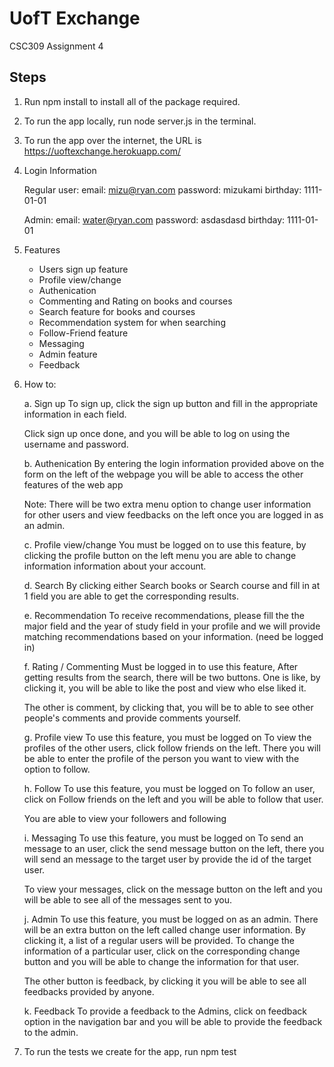 # UofT Exchange
CSC309 Assignment 4

## Steps
1. Run npm install to install all of the package required.
2. To run the app locally, run node server.js in the terminal.
3. To run the app over the internet, the URL is https://uoftexchange.herokuapp.com/
4. Login Information

	Regular user:
	email: mizu@ryan.com
	password: mizukami
	birthday: 1111-01-01

	Admin:
	email: water@ryan.com
	password: asdasdasd
	birthday: 1111-01-01

5. Features

   - Users sign up feature
   - Profile view/change
   - Authenication
   - Commenting and Rating on books and courses
   - Search feature for books and courses
   - Recommendation system for when searching
   - Follow-Friend feature
   - Messaging
   - Admin feature
   - Feedback

6. How to:

   a. Sign up
   	  To sign up, click the sign up button and fill in the appropriate information in each field.

   	  Click sign up once done, and you will be able to log on using the username and password.
   
   b. Authenication
   	  By entering the login information provided above on the form on the left of the webpage you will be able to access the other features of the web app

   	  Note: There will be two extra menu option to change user information for other users and view feedbacks on the left once you are logged in as an admin.

   c. Profile view/change
   	  You must be logged on to use this feature,
   	  by clicking the profile button on the left menu you are able to change information information about your account.

   d. Search
   	  By clicking either Search books or Search course and fill in at 1 field you are able to get the corresponding results.

   e. Recommendation
   	  To receive recommendations, please fill the the major field and the year of study field in your profile and we will provide matching recommendations based on your information. (need be logged in)

   f. Rating / Commenting
      Must be logged in to use this feature,
      After getting results from the search, there will be two buttons.
      One is like, by clicking it, you will be able to like the post and view who else liked it.

      The other is comment, by clicking that, you will be to able to see other people's comments and provide comments yourself.

   g. Profile view
      To use this feature, you must be logged on
      To view the profiles of the other users, click follow friends on the left.
      There you will be able to enter the profile of the person you want to view with the option to follow.

   h. Follow
      To use this feature, you must be logged on
      To follow an user, click on Follow friends on the left and you will be able to follow that user.

      You are able to view your followers and following

   i. Messaging
   	  To use this feature, you must be logged on
   	  To send an message to an user, click the send message button on the left, there you will send an message to the target user by provide the id of the target user.

   	  To view your messages, click on the message button on the left and you will be able to see all of the messages sent to you.

   j. Admin
   	  To use this feature, you must be logged on as an admin.
   	  There will be an extra button on the left called change user information.
   	  By clicking it, a list of a regular users will be provided. To change the information of a particular user, click on the corresponding change button and you will be able to change the information for that user.

   	  The other button is feedback, by clicking it you will be able to see all feedbacks provided by anyone.

   k. Feedback
      To provide a feedback to the Admins, click on feedback option in the navigation bar and you will be able to provide the feedback to the admin.

6. To run the tests we create for the app, run npm test









